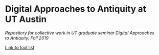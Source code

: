 # Digital Approaches to Antiquity at UT Austin
_Repository for collective work in UT graduate seminar Digital Approaches to Antiquity, Fall 2019_


[Link to tool list](toollist.md)
